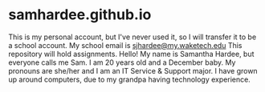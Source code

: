 # samhardee.github.io

This is my personal account, but I've never used it, so I will transfer it to be a school account.
My school email is sjhardee@my.waketech.edu
This repository will hold assignments.
Hello! My name is Samantha Hardee, but everyone calls me Sam. I am 20 years old and a December baby. My pronouns are she/her and I am an IT Service & Support major. I have grown up around computers, due to my grandpa having technology experience. 

